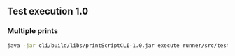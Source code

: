 ## Test execution 1.0
### Multiple prints
``` bash
java -jar cli/build/libs/printScriptCLI-1.0.jar execute runner/src/test/resources/print/multiplePrints.txt -v 1.0
```